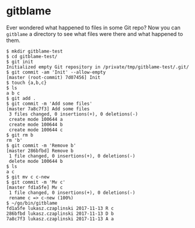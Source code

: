 # gitblame

Ever wondered what happened to files in some Git repo? Now you can `gitblame` a directory to see what files were there and what happened to them.
```
$ mkdir gitblame-test
$ cd gitblame-test/
$ git init
Initialized empty Git repository in /private/tmp/gitblame-test/.git/
$ git commit -am 'Init' --allow-empty
[master (root-commit) 7d07456] Init
$ touch {a,b,c}
$ ls
a b c
$ git add .
$ git commit -m 'Add some files'
[master 7a8c7f3] Add some files
 3 files changed, 0 insertions(+), 0 deletions(-)
 create mode 100644 a
 create mode 100644 b
 create mode 100644 c
$ git rm b
rm 'b'
$ git commit -m 'Remove b'
[master 286bfbd] Remove b
 1 file changed, 0 insertions(+), 0 deletions(-)
 delete mode 100644 b
$ ls
a c
$ git mv c c-new
$ git commit -m 'Mv c'
[master fd1a5fe] Mv c
 1 file changed, 0 insertions(+), 0 deletions(-)
 rename c => c-new (100%)
$ ~/go/bin/gitblame
fd1a5fe lukasz.czaplinski 2017-11-13 R c
286bfbd lukasz.czaplinski 2017-11-13 D b
7a8c7f3 lukasz.czaplinski 2017-11-13 A a
```
